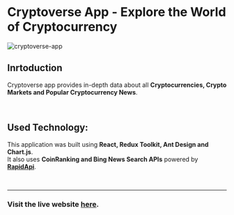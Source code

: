 # Cryptoverse App - Explore the World of Cryptocurrency

![cryptoverse-app](https://user-images.githubusercontent.com/63124632/182396808-75df91ac-efbf-4fea-815b-2eacf84dbbc1.PNG)


## Inrtoduction

Cryptoverse app provides in-depth data about all <b>Cryptocurrencies, Crypto Markets and Popular Cryptocurrency News</b>.

<br />

## Used Technology:
This application was built using <b>React, Redux Toolkit, Ant Design and Chart.js</b>. <br/>
It also uses <b>CoinRanking and Bing News Search APIs</b> powered by <b>[RapidApi](https://rapidapi.com/)</b>.

<br />

<hr />

### Visit the live website [here](https://waed-crypto-app.netlify.app/).
